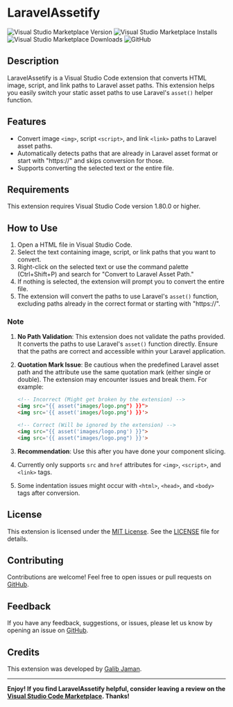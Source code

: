 # LaravelAssetify

![Visual Studio Marketplace Version](https://img.shields.io/visual-studio-marketplace/v/galibjaman.laravelassetify)
![Visual Studio Marketplace Installs](https://img.shields.io/visual-studio-marketplace/i/galibjaman.laravelassetify)
![Visual Studio Marketplace Downloads](https://img.shields.io/visual-studio-marketplace/d/galibjaman.laravelassetify)
![GitHub](https://img.shields.io/github/license/MrShadow03/LaravelAssetify)

## Description

LaravelAssetify is a Visual Studio Code extension that converts HTML image, script, and link paths to Laravel asset paths. This extension helps you easily switch your static asset paths to use Laravel's `asset()` helper function.

## Features

- Convert image `<img>`, script `<script>`, and link `<link>` paths to Laravel asset paths.
- Automatically detects paths that are already in Laravel asset format or start with "https://" and skips conversion for those.
- Supports converting the selected text or the entire file.

## Requirements

This extension requires Visual Studio Code version 1.80.0 or higher.

## How to Use

1. Open a HTML file in Visual Studio Code.
2. Select the text containing image, script, or link paths that you want to convert.
3. Right-click on the selected text or use the command palette (Ctrl+Shift+P) and search for "Convert to Laravel Asset Path."
4. If nothing is selected, the extension will prompt you to convert the entire file.
5. The extension will convert the paths to use Laravel's `asset()` function, excluding paths already in the correct format or starting with "https://".

### Note

1. **No Path Validation**: This extension does not validate the paths provided. It converts the paths to use Laravel's `asset()` function directly. Ensure that the paths are correct and accessible within your Laravel application.

2. **Quotation Mark Issue**: Be cautious when the predefined Laravel asset path and the attribute use the same quotation mark (either single or double). The extension may encounter issues and break them. For example:

   ```html
   <!-- Incorrect (Might get broken by the extension) -->
   <img src="{{ asset("images/logo.png") }}">
   <img src='{{ asset('images/logo.png') }}'>

   <!-- Correct (Will be ignored by the extension) -->
   <img src="{{ asset('images/logo.png') }}">
   <img src='{{ asset("images/logo.png") }}'>
    ```
3. **Recommendation**: Use this after you have done your component slicing.
4. Currently only supports `src` and `href` attributes for `<img>`, `<script>`, and `<link>` tags.
5. Some indentation issues might occur with `<html>`, `<head>`, and `<body>` tags after conversion.

## License

This extension is licensed under the [MIT License](LICENSE). See the [LICENSE](LICENSE) file for details.

## Contributing

Contributions are welcome! Feel free to open issues or pull requests on [GitHub](https://github.com/MrShadow03/LaravelAssetify).

## Feedback

If you have any feedback, suggestions, or issues, please let us know by opening an issue on [GitHub](https://github.com/MrShadow03/LaravelAssetify).

## Credits

This extension was developed by [Galib Jaman](https://github.com/MrShadow03).

---

**Enjoy! If you find LaravelAssetify helpful, consider leaving a review on the [Visual Studio Code Marketplace](https://marketplace.visualstudio.com/publishers/your-publisher-name). Thanks!**

